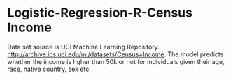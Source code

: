 # Logistic-Regression-R-Census Income
Data set source is UCI Machine Learning Repository. http://archive.ics.uci.edu/ml/datasets/Census+Income. 
The model predicts whether the income is hgher than  50k or not for individuals given their age, race, native country, sex etc. 
